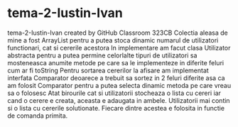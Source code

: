 # tema-2-Iustin-Ivan
tema-2-Iustin-Ivan created by GitHub Classroom
323CB
Colectia aleasa de mine a fost ArrayList pentru a putea stoca dinamic numarul de utilizatori functionari, cat si cererile acestora
In implementare am facut clasa Utilizator abstracta pentru a putea permine celorlalte tipuri de utilizatori sa mosteneasca anumite
metode pe care sa le implementeze in diferite feluri cum ar fi toString
Pentru sortarea cererilor la afisare am implementat interfata Comparator deoarece a trebuit sa sortez in 2 feluri diferite asa ca
am folosit Comparator pentru a putea selecta dinamic metoda pe care vreau sa o folosesc
Atat birourile cat si utilizatorii stocheaza o lista cu cereri iar cand o cerere e creata, aceasta e adaugata in ambele.
Utilizatorii mai contin si o lista cu cererile solutionate. Fiecare dintre acestea e folosita in functie de comanda primita.

